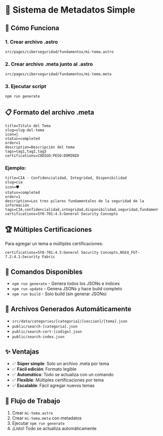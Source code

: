 # 🎯 Sistema de Metadatos Simple

## 📝 Cómo Funciona

### 1. **Crear archivo .astro**
```
src/pages/ciberseguridad/fundamentos/mi-tema.astro
```

### 2. **Crear archivo .meta junto al .astro**
```
src/pages/ciberseguridad/fundamentos/mi-tema.meta
```

### 3. **Ejecutar script**
```bash
npm run generate
```

## 📋 Formato del archivo .meta

```
title=Título del Tema
slug=slug-del-tema
icon=🔧
status=completed
order=1
description=Descripción del tema
tags=tag1,tag2,tag3
certifications=CODIGO:PESO:DOMINIO
```

### Ejemplo:
```
title=CIA - Confidencialidad, Integridad, Disponibilidad
slug=cia
icon=🛡️
status=completed
order=1
description=Los tres pilares fundamentales de la seguridad de la información
tags=CIA,confidencialidad,integridad,disponibilidad,seguridad,fundamentos
certifications=SY0-701:4.5:General Security Concepts
```

## 🏆 Múltiples Certificaciones

Para agregar un tema a múltiples certificaciones:

```
certifications=SY0-701:4.5:General Security Concepts,NSE4_FGT-7.2:4.1:Security Fabric
```

## 🚀 Comandos Disponibles

- `npm run generate` - Genera todos los JSONs e índices
- `npm run update` - Genera JSONs y hace build completo
- `npm run build` - Solo build (sin generar JSONs)

## 📁 Archivos Generados Automáticamente

- `src/data/categories/[categoria]/[seccion]/[tema].json`
- `public/search-[categoria].json`
- `public/search-cert-[codigo].json`
- `public/search-index.json`

## ✨ Ventajas

- ✅ **Súper simple**: Solo un archivo .meta por tema
- ✅ **Fácil edición**: Formato legible
- ✅ **Automático**: Todo se actualiza con un comando
- ✅ **Flexible**: Múltiples certificaciones por tema
- ✅ **Escalable**: Fácil agregar nuevos temas

## 🔄 Flujo de Trabajo

1. Crear `mi-tema.astro`
2. Crear `mi-tema.meta` con metadatos
3. Ejecutar `npm run generate`
4. ¡Listo! Todo se actualiza automáticamente
